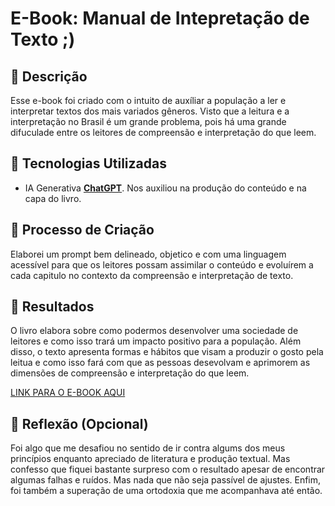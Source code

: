 # E-Book: Manual de Intepretação de Texto ;)

## 📒 Descrição
Esse e-book foi criado com o intuito de auxíliar a população a ler e interpretar textos dos mais variados gêneros. Visto que a leitura e a interpretação no Brasil é um grande problema, pois há uma grande difuculade entre os leitores de compreensão e interpretação do que leem.

## 🤖 Tecnologias Utilizadas
- IA Generativa **[ChatGPT](https://chat.openai.com)**. Nos auxiliou na produção do conteúdo e na capa do livro.

## 🧐 Processo de Criação
Elaborei um prompt bem delineado, objetico e com uma linguagem acessível para que os leitores possam assimilar o conteúdo e evoluírem a cada capitulo no contexto da compreensão e interpretação de texto.

## 🚀 Resultados
O livro elabora sobre como podermos desenvolver uma sociedade de leitores e como isso trará um impacto positivo para a população. Além disso, o texto apresenta formas e hábitos que visam a produzir o gosto pela leitua e como isso fará com que as pessoas desevolvam e aprimorem as dimensões de compreensão e interpretação do que leem.

[LINK PARA O E-BOOK AQUI](https://chatgpt.com/canvas/shared/67bf1719032481919dcf0eb7873a13ae)
 

## 💭 Reflexão (Opcional)
Foi algo que me desafiou no sentido de ir contra algums dos meus princípios enquanto apreciado de literatura e produção textual. Mas confesso que fiquei bastante surpreso com o resultado apesar de encontrar algumas falhas e ruídos. Mas nada que não seja passível de ajustes. Enfim, foi também a superação de uma ortodoxia que me acompanhava até então.
